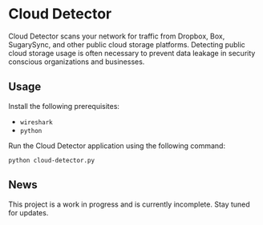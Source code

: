 Cloud Detector
===

Cloud Detector scans your network for traffic from Dropbox, Box, SugarySync, and other public cloud storage platforms. Detecting public cloud storage usage is often necessary to prevent data leakage in security conscious organizations and businesses.

Usage
---

Install the following prerequisites:

* `wireshark`
* `python`

Run the Cloud Detector application using the following command:

    python cloud-detector.py

News
---

This project is a work in progress and is currently incomplete. Stay tuned for updates.
